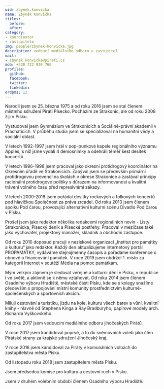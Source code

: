 ```yaml
---
uid: zbynek.konvicka
name: Zbyněk Konvička
titles:
  before: 
  after:
category:
- koordinator
- zastupitele
img: people/zbynek-konvicka.jpg
description: vedoucí mediálního odboru a zastupitel
mail:
- zbynek.konvicka@pirati.cz
mob: +420 722 920 766
profiles:
  github:
  facebook:				
  twitter:
  linkedin:
ordpms: 13 
---
```


Narodil jsem se 25. března 1975 a od roku 2016 jsem se stal členem místního sdružení Piráti Písecko. Pocházím ze Strakonic, ale od roku 2008 žiji v Písku.

Vystudoval jsem Gymnázium ve Strakonicích a Sociálně-právní akademii v Prachaticích. V průběhu studia jsem se specializoval na humanitní vědy a sociální oblast.

V letech 1992-1997 jsem hrál v pop-punkové kapele regionálního významu Apples, s níž jsme vydali 4 demosnímky a odehráli téměř šest desítek koncertů.

V letech 1996-1998 jsem pracoval jako okresní protidrogový koordinátor na Okresním úřadě ve Strakonicích. Zabýval jsem se především primární protidrogovou prevencí na školách v okrese Strakonice a zastával principy racionální protidrogové politiky s důrazem na informovanost a kvalitní trávení volného času před represivními zákazy.

V letech 2000-2018 jsem pořádal desítky rockových a folkových koncertů pod hlavičkou Společnost za práva zrcadel. Od roku 2010 jsem členem spolku Pod čarou, provozující alternativní kulturní scénu Divadlo Pod čarou v Písku.

Prošel jsem jako redaktor několika redakcemi regionálních novin - Listy Strakonicka, Písecký deník a Písecké postřehy. Pracoval v mezičase také jako vychovatel, projektový manažer, skladník a obchodní zástupce.

Od roku 2010 doposud pracuji v neziskové organizaci „Institut pro památky a kulturu“ jako redaktor. Každý den aktualizujeme internetový portál PROPAMÁTKY, vydáváme stejnojmenný časopis a pořádáme konference o obnově a financování památek. V roce 2019 jsem obdržel 1. místo za kategorii Internet v soutěži Média na pomoc památkám.

Mým velkým zájmem je sledovat veřejné a kulturní dění v Písku, v republice i ve světě, a aktivně se k němu vztahovat. Od roku 2014 jsem členem Osadního výboru Hradiště, městské části Písku, kde se s kolegy snažíme především o propojování místní komunity prostřednictvím kulturně-společenských a sportovních akcích.

Miluji cestování a turistiku, jízdu na kole, kulturu všech barev a vůní, kvalitní knihy - hlavně od Stephena Kinga a Ray Bradburyho, papírové modely arch. Richarda Vyškovského.

Od roku 2017 jsem vedoucím mediálního odboru jihočeských Pirátů.

V roce 2017 jsem kandidoval poprvé, a to do sněmovních voleb jako člen Pirátské strany za krajské sdružení Jihočeský kraj.

V roce 2018 jsem kandidoval za Piráty v komunálních volbách do zastupitelstva města Písku.

Od listopadu roku 2018 jsem zastupitelem města Písku.

Jsem předsedou komise pro kulturu a cestovní ruch v Písku.

Jsem v druhém volebním období členem Osadního výboru Hradiště.
